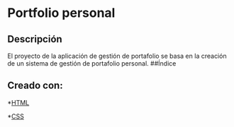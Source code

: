# Portfolio personal

## Descripción

El proyecto de la aplicación de gestión de portafolio se basa en la creación de un sistema de gestión de portafolio personal.
##Índice

## Creado con:

\*[HTML](#html)

\*[CSS](#css)
